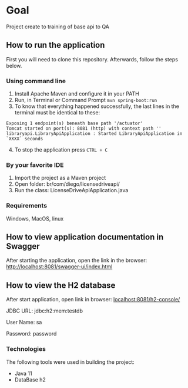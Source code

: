 # Goal

Project create to training of base api to QA

## How to run the application

First you will need to clone this repository. Afterwards, follow the steps below.

### Using command line

1. Install Apache Maven and configure it in your PATH
2. Run, in Terminal or Command Prompt `mvn spring-boot:run`
3. To know that everything happened successfully, the last lines in the terminal must be identical to these:

```shell
Exposing 1 endpoint(s) beneath base path '/actuator'
Tomcat started on port(s): 8081 (http) with context path ''
libraryapi.LibraryApiApplication : Started LibraryApiApplication in `XXXX` seconds
```

4. To stop the application press `CTRL + C`

### By your favorite IDE

1. Import the project as a Maven project
2. Open folder: br/com/diego/licensedriveapi/
3. Run the class: LicenseDriveApiApplication.java

### Requirements

Windows, MacOS, linux

## How to view application documentation in Swagger

After starting the application, open the link in the browser: [http://localhost:8081/swagger-ui/index.html](http://localhost:8081/swagger-ui/index.html)

## How to view the H2 database

After start application, open link in browser: [localhost:8081/h2-console/](localhost:8081/h2-console/)

JDBC URL: jdbc:h2:mem:testdb

User Name: sa

Password: password

### Technologies

The following tools were used in building the project:

- Java 11
- DataBase h2
